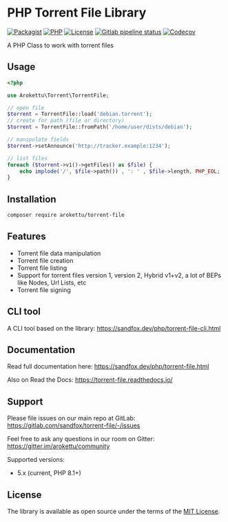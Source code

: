 # PHP Torrent File Library

[![Packagist](https://img.shields.io/packagist/v/arokettu/torrent-file.svg?style=flat-square)](https://packagist.org/packages/arokettu/torrent-file)
[![PHP](https://img.shields.io/packagist/php-v/arokettu/torrent-file.svg?style=flat-square)](https://packagist.org/packages/arokettu/torrent-file)
[![License](https://img.shields.io/packagist/l/arokettu/torrent-file.svg?style=flat-square)](https://opensource.org/licenses/MIT)
[![Gitlab pipeline status](https://img.shields.io/gitlab/pipeline/sandfox/torrent-file/master.svg?style=flat-square)](https://gitlab.com/sandfox/torrent-file/-/pipelines)
[![Codecov](https://img.shields.io/codecov/c/gl/sandfox/torrent-file?style=flat-square)](https://codecov.io/gl/sandfox/torrent-file/)

A PHP Class to work with torrent files

## Usage

```php
<?php

use Arokettu\Torrent\TorrentFile;

// open file
$torrent = TorrentFile::load('debian.torrent');
// create for path (file or directory)
$torrent = TorrentFile::fromPath('/home/user/dists/debian');

// manipulate fields
$torrent->setAnnounce('http://tracker.example:1234');

// list files
foreach ($torrent->v1()->getFiles() as $file) {
    echo implode('/', $file->path()) , ': ' , $file->length, PHP_EOL;
}
```

## Installation

```bash
composer require arokettu/torrent-file
```

## Features

* Torrent file data manipulation
* Torrent file creation
* Torrent file listing
* Support for torrent files version 1, version 2, Hybrid v1+v2, a lot of BEPs like Nodes, Url Lists, etc
* Torrent file signing

## CLI tool

A CLI tool based on the library: <https://sandfox.dev/php/torrent-file-cli.html>

## Documentation

Read full documentation here: <https://sandfox.dev/php/torrent-file.html>

Also on Read the Docs: <https://torrent-file.readthedocs.io/>

## Support

Please file issues on our main repo at GitLab: <https://gitlab.com/sandfox/torrent-file/-/issues>

Feel free to ask any questions in our room on Gitter: <https://gitter.im/arokettu/community>

Supported versions:

* 5.x (current, PHP 8.1+)

## License

The library is available as open source under the terms of the [MIT License].

[MIT License]:  https://opensource.org/licenses/MIT
